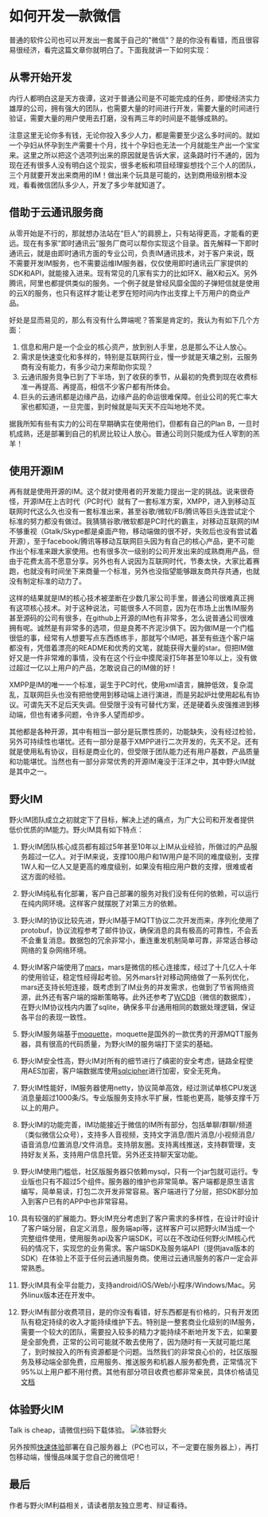 # 如何开发一款微信
普通的软件公司也可以开发出一套属于自己的"微信"？是的你没有看错，而且很容易很经济，看完这篇文章你就明白了。下面我就讲一下如何实现：

## 从零开始开发
内行人都明白这是天方夜谭，这对于普通公司是不可能完成的任务，即使经济实力雄厚的公司，拥有强大的团队，也需要大量的时间进行开发，需要大量的时间进行验证，需要大量的用户使用去打磨，没有两三年的时间是不能够成熟的。

注意这里无论你多有钱，无论你投入多少人力，都是需要至少这么多时间的。就如一个孕妇从怀孕到生产需要十个月，找十个孕妇也无法一个月就能生产出一个宝宝来。这里之所以把这个选项列出来的原因就是告诉大家，这条路时行不通的，因为现在还有很多人没有明白这个现实，很多老板和项目经理妄想找个三个人的团队，三个月就要开发出来商用的IM！做出来个玩具是可能的，达到商用级别根本没戏，看看微信团队多少人，开发了多少年就知道了。

## 借助于云通讯服务商
从零开始是不行的，那就想办法站在“巨人”的肩膀上，只有站得更高，才能看的更远。现在有多家”即时通讯云”服务厂商可以帮你实现这个目录。首先解释一下即时通讯云，就是由即时通讯方面的专业公司，负责IM通讯技术，对于客户来说，既不需要开发IM服务，也不需要运维IM服务器，仅仅使用即时通讯云厂家提供的SDK和API，就能接入进来。现有常见的几家有实力的比如环X、融X和云X。另外腾讯，阿里也都提供类似的服务。一个例子就是曾经风靡全国的子弹短信就是使用的云X的服务，也只有这样才能让老罗在短时间内作出支撑上千万用户的商业产品。

好处是显而易见的，那么有没有什么弊端呢？答案是肯定的，我认为有如下几个方面：
1. 信息和用户是一个企业的核心资产，放到别人手里，总是那么不让人放心。
2. 需求是快速变化和多样的，特别是互联网行业，慢一步就是天壤之别，云服务商有没有能力，有多少动力来帮助你实现？
3. 云通讯服务竞争已到了下半场，到了收获的季节，从最初的免费到现在收费标准一再提高、再提高，相信不少客户都有所体会。
4. 巨头的云通讯都是边缘产品，边缘产品的命运很难保障。创业公司的死亡率大家也都知道，一旦完蛋，到时候就是叫天天不应叫地地不灵。

据我所知有些有实力的公司在早期确实在使用他们，但都有自己的Plan B，一旦时机成熟，还是部署到自己的机房比较让人放心。普通公司则只能成为任人宰割的羔羊！

## 使用开源IM
再有就是使用开源的IM。这个就对使用者的开发能力提出一定的挑战。说来很奇怪，开源IM在上古时代（PC时代）就有了一套标准方案，XMPP，进入到移动互联网时代这么久也没有一套标准出来，甚至谷歌/微软/FB/腾讯等巨头连尝试定个标准的努力都没有做过。我猜猜谷歌/微软都是PC时代的霸主，对移动互联网的IM不够重视（Gtalk/Skype都是桌面产物，移动端做的很不好，失败后也没有尝试着开源），至于facebook/腾讯等移动互联网巨头因为有自己的核心产品，更不可能作出个标准来跟大家使用。也有很多次一级别的公司开发出来的成熟商用产品，但由于花费太高不愿意分享。另外也有人说因为互联网时代，节奏太快，大家比着赛跑，也就没有时间坐下来商量一个标准，另外也没指望能够跟友商共存共通，也就没有制定标准的动力了。

这样的结果就是IM的核心技术被垄断在少数几家公司手里，普通公司很难真正拥有这项核心技术。对于这种说法，可能很多人不同意，因为在市场上出售IM服务甚至源码的公司有很多，在github上开源的IM也有非常多，怎么说普通公司很难拥有呢。诚然是有非常多的选项，但是良莠不齐泥沙俱下。因为做IM是一个门槛很低的事，经常有人想要写点东西练练手，那就写个IM吧，甚至有些连个客户端都没有，凭借着漂亮的README和优秀的文笔，就能获得大量的star。但把IM做好又是一件非常难的事情，没有在这个行业中摸爬滚打5年甚至10年以上，没有做过超过一亿以上用户的产品，怎敢说自己的IM做的好！

XMPP是IM的唯一一个标准，诞生于PC时代，使用xml语言，臃肿低效，复杂混乱，互联网巨头也没有把他使用到移动端上进行演进，而是另起炉灶使用起私有协议。可谓先天不足后天失调。但受限于没有可替代方案，还是硬着头皮强推进到移动端，但也有诸多问题，令许多人望而却步。

其他都是各种开源，其中有相当一部分是玩票性质的，功能缺失，没有经过检验，另外可持续性也堪忧。还有一部分是基于XMPP进行二次开发的，先天不足。还有就是使用私有协议，目标是商业化的，但受限于团队能力还有用户基数，产品质量和功能堪忧。当然也有一部分非常优秀的开源IM淹没于汪洋之中，其中野火IM就是其中之一。

## 野火IM
野火IM团队成立之初就定下了目标，解决上述的痛点，为广大公司和开发者提供低价优质的IM能力。野火IM具有如下特点：

1. 野火IM团队核心成员都有超过5年甚至10年以上IM从业经验，所做过的产品服务超过一亿人。对于IM来说，支撑100用户和1W用户是不同的难度级别，支撑1W人和一亿人又是更高的难度级别，如果没有相应用户数的支撑，很难或者这方面的经验。

2. 野火IM纯私有化部署，客户自己部署的服务对我们没有任何的依赖，可以运行在纯内网环境。这样客户就摆脱了对第三方的依赖。

3. 野火IM的协议比较先进，野火IM基于MQTT协议二次开发而来，序列化使用了protobuf，协议流程参考了邮件协议，确保消息的具有极高的可靠性，不会丢不会重复消息。数据包的冗余非常小，重连重发机制简单可靠，非常适合移动网络的复杂网络环境。

4. 野火IM客户端使用了[mars](https://github.com/Tencent/mars)，mars是微信的核心连接库，经过了十几亿人十年的使用验证，稳定性经得起考验。另外mars针对移动网络做了一系列优化，mars还支持长短连接，既考虑到了IM业务的并发需求，也做到了节省网络资源，此外还有客户端的熔断策略等。此外还参考了[WCDB](https://github.com/Tencent/wcdb)（微信的数据库），在野火IM协议栈内内置了sqlite，确保多平台通用相同的数据处理逻辑，保证各平台的表现一致性。

5. 野火IM服务端基于[moquette](https://github.com/moquette-io/moquette)，moquette是国外的一款优秀的开源MQTT服务器，具有很高的代码质量，为野火IM的服务端打下坚实的基础。

6. 野火IM安全性高，野火IM对所有的细节进行了缜密的安全考虑，链路全程使用AES加密，客户端数据库使用[sqlcipher](https://github.com/sqlcipher/sqlcipher)进行加密，安全无死角。

7. 野火IM性能好，IM服务器使用netty，协议简单高效，经过测试单核CPU发送消息量超过1000条/S。专业版服务支持水平扩展，性能也更高，能够支撑千万以上的用户。

8. 野火IM的功能完善，IM功能接近于微信的IM所有部分，包括单聊/群聊/频道（类似微信公众号），支持多人音视频，支持文字消息/图片消息/小视频消息/语音消息/位置消息/文件消息。支持朋友圈。支持离线推送，支持群管理，支持好友关系，支持用户信息托管。另外还支持聊天室功能。

9. 野火IM使用门槛低，社区版服务器只依赖mysql，只有一个jar包就可运行。专业版也只有不超过5个组件。服务器的维护也非常简单。客户端都是原生语言编写，简单易读，打包二次开发非常容易。客户端进行了分层，把SDK部分加入到客户已有的APP中也非常容易。

10. 具有较强的扩展能力。野火IM充分考虑到了客户需求的多样性，在设计时设计了客户端分层，自定义消息，服务端api等，这样客户可以把野火IM当成一个完整组件使用，使用服务api及客户端SDK，可以在不改动任何野火IM核心代码的情况下，实现您的业务需求。客户端SDK及服务端API（提供java版本的SDK）在体验上不亚于任何云通讯服务商。使用过云通讯服务的客户一定会非常熟悉。

11. 野火IM具有全平台能力，支持android/iOS/Web/小程序/Windows/Mac。另外linux版本还在开发中。

12. 野火IM有部分收费项目，是的你没有看错，好东西都是有价格的，只有开发团队有稳定持续的收入才能持续维护下去。特别是一整套商业化级别的IM服务，需要一个较大的团队，需要投入较多的精力才能持续不断地开发下去，如果要是全部免费，正常的公司可能就不敢去使用了，因为随时有一天就可能烂尾了，到时候投入的所有资源都是个问题。当然我们的非常良心价的，社区版服务及移动端全部免费，应用服务、推送服务和机器人服务都免费，正常情况下95%以上用户都不用付费。其他有部分项目收费也都非常亲民，具体价格请见[文档](https://docs.wildfirechat.cn)

## 体验野火IM
Talk is cheap，请微信扫码下载体验。
![体验野火](https://static.wildfirechat.cn/download_qrcode.png)

另外按照[快速体验](https://docs.wildfirechat.cn/quick_start/)部署在自己服务器上（PC也可以，不一定要在服务器上），再打包移动端，慢慢品味属于您自己的微信吧！

## 最后
作者与野火IM利益相关，请读者朋友独立思考、辩证看待。
